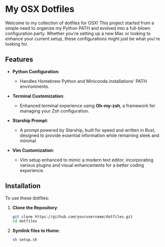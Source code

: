 # My OSX Dotfiles

Welcome to my collection of dotfiles for OSX! This project started from a simple need to organize my Python PATH and evolved into a full-blown configuration party. Whether you're setting up a new Mac or looking to enhance your current setup, these configurations might just be what you're looking for.

## Features

- **Python Configuration**:
  - Handles Homebrew Python and Miniconda installations' PATH environments.

- **Terminal Customization**:
  - Enhanced terminal experience using **Oh-my-zsh**, a framework for managing your Zsh configuration.

- **Starship Prompt**:
  - A prompt powered by Starship, built for speed and written in Rust, designed to provide essential information while remaining sleek and minimal.

- **Vim Customization**:
  - Vim setup enhanced to mimic a modern text editor, incorporating various plugins and visual enhancements for a better coding experience.

## Installation

To use these dotfiles:

1. **Clone the Repository**:
   ```bash
   git clone https://github.com/yourusername/dotfiles.git
   cd dotfiles
   ```

2. **Symlink files to Home**:
   ```bash
   sh setup.sh
   ```
